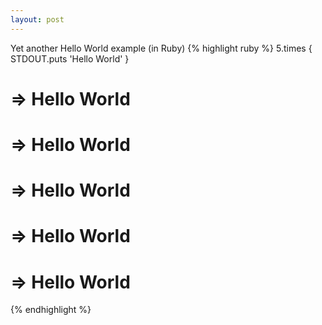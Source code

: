```yaml
---
layout: post
---
```

Yet another Hello World example (in Ruby)
{% highlight ruby %}
5.times { STDOUT.puts 'Hello World' }
# => Hello World
# => Hello World
# => Hello World
# => Hello World
# => Hello World
{% endhighlight %}
